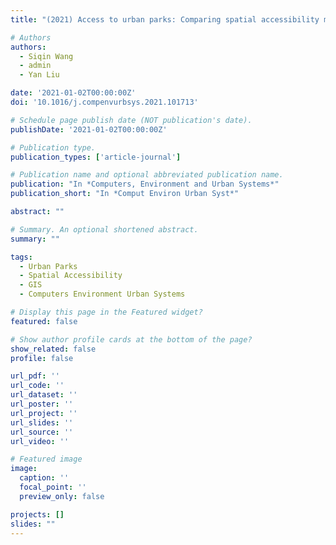 ```yaml
---
title: "(2021) Access to urban parks: Comparing spatial accessibility measures using three GIS-based approaches. Computers, Environment and Urban Systems, 90, 101713"

# Authors
authors:
  - Siqin Wang
  - admin
  - Yan Liu

date: '2021-01-02T00:00:00Z'
doi: '10.1016/j.compenvurbsys.2021.101713'

# Schedule page publish date (NOT publication's date).
publishDate: '2021-01-02T00:00:00Z'

# Publication type.
publication_types: ['article-journal']

# Publication name and optional abbreviated publication name.
publication: "In *Computers, Environment and Urban Systems*"
publication_short: "In *Comput Environ Urban Syst*"

abstract: ""

# Summary. An optional shortened abstract.
summary: ""

tags:
  - Urban Parks
  - Spatial Accessibility
  - GIS
  - Computers Environment Urban Systems

# Display this page in the Featured widget?
featured: false

# Show author profile cards at the bottom of the page?
show_related: false
profile: false

url_pdf: ''
url_code: ''
url_dataset: ''
url_poster: ''
url_project: ''
url_slides: ''
url_source: ''
url_video: ''

# Featured image
image:
  caption: ''
  focal_point: ''
  preview_only: false

projects: []
slides: ""
---
```

